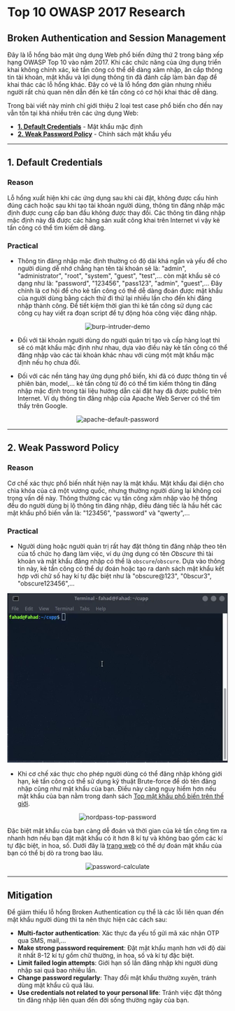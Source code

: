 # Top 10 OWASP 2017 Research
## Broken Authentication and Session Management
Đây là lỗ hổng bảo mật ứng dụng Web phổ biến đứng thứ 2 trong bảng xếp hạng OWASP Top 10 vào năm 2017. Khi các chức năng của ứng dụng triển khai không chính xác, kẻ tấn công có thể dễ dàng xâm nhập, ăn cắp thông tin tài khoản, mật khẩu và lợi dụng thông tin đã đánh cắp làm bàn đạp để khai thác các lỗ hổng khác. Đây có vẻ là lỗ hổng đơn giản nhưng nhiều người rất chủ quan nên dẫn đến kẻ tấn công có cơ hội khai thác dễ dàng.

Trong bài viết này mình chỉ giới thiệu 2 loại test case phổ biến cho đến nay vẫn tồn tại khá nhiều trên các ứng dụng Web:
- **[1. Default Credentials](#1-default-credentials)** - Mật khẩu mặc định
- **[2. Weak Password Policy](#2-weak-password-policy)** - Chính sách mật khẩu yếu

---
## 1. Default Credentials
### Reason
Lỗ hổng xuất hiện khi các ứng dụng sau khi cài đặt, không được cấu hình đúng cách hoặc sau khi tạo tài khoản người dùng, thông tin đăng nhập mặc định được cung cấp ban đầu không được thay đổi. Các thông tin đăng nhập mặc định này đã được các hãng sản xuất công khai trên Internet vì vậy kẻ tấn công có thể tìm kiếm dễ dàng.

### Practical
- Thông tin đăng nhập mặc định thường có độ dài khá ngắn và yếu để cho người dùng dễ nhớ chẳng hạn tên tài khoản sẽ là: "admin", "administrator", "root", "system", "guest", "test",... còn mật khẩu sẽ có dạng như là: "password", "123456", "pass123", "admin", "guest",... Đây chính là cơ hội để cho kẻ tấn công có thể dễ dàng đoán được mật khẩu của người dùng bằng cách thử đi thử lại nhiều lần cho đến khi đăng nhập thành công. Để tiết kiệm thời gian thì kẻ tấn công sử dụng các công cụ hay viết ra đoạn script để tự động hóa công việc đăng nhập.

<p align="center">
<img src="https://user-images.githubusercontent.com/38382423/221419030-7257ef3c-2740-41ab-a187-a4c51b60adaf.png" alt="burp-intruder-demo">
</p>

- Đối với tài khoản người dùng do người quản trị tạo và cấp hàng loạt thì sẽ có mật khẩu mặc định như nhau, dựa vào điều này kẻ tấn công có thể đăng nhập vào các tài khoản khác nhau với cùng một mật khẩu mặc định nếu họ chưa đổi.

- Đối với các nền tảng hay ứng dụng phổ biến, khi đã có được thông tin về phiên bản, model,... kẻ tấn công từ đó có thể tìm kiếm thông tin đăng nhập mặc định trong tài liệu hướng dẫn cài đặt hay đã được public trên Internet. Ví dụ thông tin đăng nhập của Apache Web Server có thể tìm thấy trên Google.

<p align="center">
<img src="https://user-images.githubusercontent.com/38382423/220574746-da3a330a-3825-414e-8e5c-9cb45e5eeb65.png" alt="apache-default-password">
</p>

---

## 2. Weak Password Policy
### Reason
Cơ chế xác thực phổ biến nhất hiện nay là mật khẩu. Mật khẩu đại diện cho chìa khóa của cả một vương quốc, nhưng thường người dùng lại không coi trọng vấn đề này. Thông thường các vụ tấn công xâm nhập vào hệ thống đều do người dùng bị lộ thông tin đăng nhập, điều đáng tiếc là hầu hết các mật khẩu phổ biến vẫn là: "123456", "password" và "qwerty",...

### Practical
- Người dùng hoặc người quản trị rất hay đặt thông tin đăng nhập theo tên của tổ chức họ đang làm việc, ví dụ ứng dụng có tên *Obscure* thì tài khoản và mật khẩu đăng nhập có thể là `obscure`/`obscure`. Dựa vào thông tin này, kẻ tấn công có thể dự đoán hoặc tạo ra danh sách mật khẩu kết hợp với chữ số hay kí tự đặc biệt như là "obscure@123", "0bscur3", "obscure123456",...

<p align="center">
<img src="https://github.com/Mebus/cupp/blob/master/screenshots/cupp-example.gif" alt="cupp-demo">
</p>

- Khi cơ chế xác thực cho phép người dùng có thể đăng nhập không giới hạn, kẻ tấn công có thể sử dụng kỹ thuật Brute-force để dò tên đăng nhập cũng như mật khẩu của bạn. Điều này càng nguy hiểm hơn nếu mật khẩu của bạn nằm trong danh sách [Top mật khẩu phổ biến trên thế giới](https://nordpass.com/most-common-passwords-list/).

<p align="center">
<img src="https://user-images.githubusercontent.com/38382423/222422016-13f9555f-5943-40e4-b6a4-425810200baf.png" alt="nordpass-top-password">
</p>

Đặc biệt mật khẩu của bạn càng dễ đoán và thời gian của kẻ tấn công tìm ra nhanh hơn nếu bạn đặt mật khẩu có ít hơn 8 kí tự và không bao gồm các kí tự đặc biệt, in hoa, số. Dưới đây là [trang web](https://www.passwordmonster.com/) có thể dự đoán mật khẩu của bạn có thể bị dò ra trong bao lâu.

<p align="center">
<img src="https://user-images.githubusercontent.com/38382423/222423332-fc75071c-c595-4f1c-8e69-71110ec523d6.png" alt="password-calculate">
</p>

---

## Mitigation
Để giảm thiểu lỗ hổng Broken Authentication cụ thể là các lỗi liên quan đến mật khẩu người dùng thì ta nên thực hiện các cách sau:
- **Multi-factor authentication**: Xác thực đa yếu tố gửi mã xác nhận OTP qua SMS, mail,...
- **Make strong password requirement**: Đặt mật khẩu mạnh hơn với độ dài ít nhất 8-12 kí tự gồm chữ thường, in hoa, số và kí tự đặc biệt. 
- **Limit failed login attempts**: Giới hạn số lần đăng nhập khi người dùng nhập sai quá bao nhiêu lần.
- **Change password regularly**: Thay đổi mật khẩu thường xuyên, tránh dùng mật khẩu cũ quá lâu.
- **Use credentials not related to your personal life**: Tránh việc đặt thông tin đăng nhập liên quan đến đời sống thường ngày của bạn.
